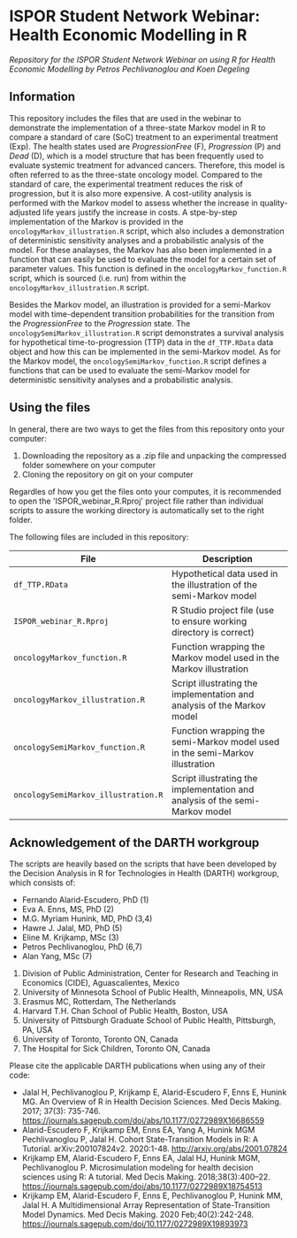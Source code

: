 # ISPOR Student Network Webinar: Health Economic Modelling in R

*Repository for the ISPOR Student Network Webinar on using R for Health Economic Modelling by Petros Pechlivanoglou and Koen Degeling*

## Information

This repository includes the files that are used in the webinar to demonstrate the implementation of a three-state Markov model in R to compare a standard of care (SoC) treatment to an experimental treatment (Exp).
The health states used are *ProgressionFree* (F), *Progression* (P) and *Dead* (D), which is a model structure that has been frequently used to evaluate systemic treatment for advanced cancers.
Therefore, this model is often referred to as the three-state oncology model.
Compared to the standard of care, the experimental treatment reduces the risk of progression, but it is also more expensive.
A cost-utility analysis is performed with the Markov model to assess whether the increase in quality-adjusted life years justify the increase in costs.
A stpe-by-step implementation of the Markov is provided in the `oncologyMarkov_illustration.R` script, which also includes a demonstration of deterministic sensitivity analyses and a probabilistic analysis of the model.
For these analayses, the Markov has also been implemented in a function that can easily be used to evaluate the model for a certain set of parameter values.
This function is defined in the `oncologyMarkov_function.R` script, which is sourced (i.e. run) from within the `oncologyMarkov_illustration.R` script.

Besides the Markov model, an illustration is provided for a semi-Markov model with time-dependent transition probabilities for the transition from the *ProgressionFree* to the *Progression* state.
The `oncologySemiMarkov_illustration.R` script demonstrates a survival analysis for hypothetical time-to-progression (TTP) data in the `df_TTP.RData` data object and how this can be implemented in the semi-Markov model.
As for the Markov model, the `oncologySemiMarkov_function.R` script defines a functions that can be used to evaluate the semi-Markov model for deterministic sensitivity analyses and a probabilistic analysis.


## Using the files

In general, there are two ways to get the files from this repository onto your computer:
  1)  Downloading the repository as a .zip file and unpacking the compressed folder somewhere on your computer 
  2)  Cloning the repository on git on your computer

Regardles of how you get the files onto your computes, it is recommended to open the 'ISPOR_webinar_R.Rproj' project file rather than individual scripts to assure the working directory is automatically set to the right folder.


The following files are included in this repository:

| File                                | Description                                                                  |
| ----------------------------------- | ---------------------------------------------------------------------------- |
| `df_TTP.RData`                      | Hypothetical data used in the illustration of the semi-Markov model          |
| `ISPOR_webinar_R.Rproj`             | R Studio project file (use to ensure working directory is correct)           |
| `oncologyMarkov_function.R`         | Function wrapping the Markov model used in the Markov illustration           |
| `oncologyMarkov_illustration.R`     | Script illustrating the implementation and analysis of the Markov model      |
| `oncologySemiMarkov_function.R`     | Function wrapping the semi-Markov model used in the semi-Markov illustration |
| `oncologySemiMarkov_illustration.R` | Script illustrating the implementation and analysis of the semi-Markov model |


## Acknowledgement of the DARTH workgroup

The scripts are heavily based on the scripts that have been developed by the Decision Analysis in R for Technologies in Health (DARTH) workgroup, which consists of:
  - Fernando Alarid-Escudero, PhD (1)
  - Eva A. Enns, MS, PhD (2)
  - M.G. Myriam Hunink, MD, PhD (3,4)
  - Hawre J. Jalal, MD, PhD (5)
  - Eline M. Krijkamp, MSc (3)
  - Petros Pechlivanoglou, PhD (6,7)
  - Alan Yang, MSc (7)

  1. Division of Public Administration, Center for Research and Teaching in Economics (CIDE), Aguascalientes, Mexico
  2. University of Minnesota School of Public Health, Minneapolis, MN, USA
  3. Erasmus MC, Rotterdam, The Netherlands
  4. Harvard T.H. Chan School of Public Health, Boston, USA
  5. University of Pittsburgh Graduate School of Public Health, Pittsburgh, PA, USA
  6. University of Toronto, Toronto ON, Canada
  7. The Hospital for Sick Children, Toronto ON, Canada

Please cite the applicable DARTH publications when using any of their code:
  - Jalal H, Pechlivanoglou P, Krijkamp E, Alarid-Escudero F, Enns E, Hunink MG. An Overview of R in Health Decision Sciences. Med Decis Making. 2017; 37(3): 735-746. https://journals.sagepub.com/doi/abs/10.1177/0272989X16686559
  - Alarid-Escudero F, Krijkamp EM, Enns EA, Yang A, Hunink MGM Pechlivanoglou P, Jalal H. Cohort State-Transition Models in R: A Tutorial. arXiv:200107824v2. 2020:1-48. http://arxiv.org/abs/2001.07824
  - Krijkamp EM, Alarid-Escudero F, Enns EA, Jalal HJ, Hunink MGM, Pechlivanoglou P. Microsimulation modeling for health decision sciences using R: A tutorial. Med Decis Making. 2018;38(3):400–22. https://journals.sagepub.com/doi/abs/10.1177/0272989X18754513
  - Krijkamp EM, Alarid-Escudero F, Enns E, Pechlivanoglou P, Hunink MM, Jalal H. A Multidimensional Array Representation of State-Transition Model Dynamics. Med Decis Making. 2020 Feb;40(2):242-248. https://journals.sagepub.com/doi/10.1177/0272989X19893973
